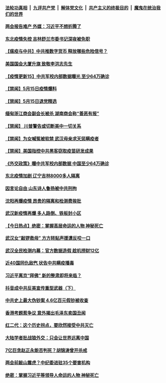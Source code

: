 

####  [法轮功真相](../../../../basic/blob/master/README.md?t=05161231) &nbsp;|&nbsp; [九评共产党](../../../../9ping.md/blob/master/README.md?t=05161231) &nbsp;|&nbsp; [解体党文化](../../../../jtdwh.md/blob/master/README.md?t=05161231)  &nbsp;|&nbsp; [共产主义的终极目的](../../../../gczydzjmd.md/blob/master/README.md?t=05161231) &nbsp;|&nbsp; [魔鬼在统治我们的世界](../../../../mgztzwmdsj.md/blob/master/README.md?t=05161231) 

#### [两会报告难产 外媒：习近平不想折腾了](../pages/prog204/a102848251.md?t=05161231) 

#### [东北疫情失控 吉林舒兰市委书记深夜被免职](../pages/prog204/a102848245.md?t=05161231) 

#### [【瘟疫与中共】中共推数字货币 释放哪些危险信号？](../pages/prog204/a102847821.md?t=05161231) 

#### [美国国会大厦升旗 致敬李洪志先生](../pages/prog204/a102848193.md?t=05161231) 


#### [【疫情更新15】中共军校内部数据曝光 至少64万确诊](../pages/prog204/a102843601.md?t=05161231) 

#### [【禁闻】5月15日疫情爆料](../pages/prog204/a102848149.md?t=05161231) 

#### [【禁闻】5月15日退党精选](../pages/prog204/a102848131.md?t=05161231) 

#### [缅甸浙江商会副会长被杀 湖南商会称“善恶有报”](../pages/prog204/a102847954.md?t=05161231) 

#### [【禁闻】 川普警告或切断美中一切关系](../pages/prog204/a102848012.md?t=05161231) 

#### [【禁闻】为女喊冤被软禁 武汉母亲求天惩瞒疫者](../pages/prog204/a102847988.md?t=05161231) 

#### [【禁闻】美国指控中共黑客窃取疫苗研发成果](../pages/prog204/a102847974.md?t=05161231) 

#### [《外交政策》曝中共军校内部数据 中国至少64万确诊](../pages/prog204/a102847909.md?t=05161231) 

#### [东北疫情加剧 辽宁吉林8000多人隔离](../pages/prog204/a102847846.md?t=05161231) 

#### [因言论自由 山东诗人鲁扬被中共刑拘](../pages/prog204/a102847672.md?t=05161231) 

#### [沈阳再爆疫情 昂贵的隔离和检测费挨批](../pages/prog204/a102847649.md?t=05161231) 

#### [武汉新疫情再爆 多人路倒、铁板封小区](../pages/prog204/a102847650.md?t=05161231) 

#### [【今日热点】绝密：掌握高层命运的人物 神秘死亡](../pages/prog204/a102847627.md?t=05161231) 

#### [武汉女“敲锣救母” 方方转贴声援遭反咬一口](../pages/prog204/a102847692.md?t=05161231) 

#### [武汉全民检测内幕：官方数据造假 趁机捞财12亿](../pages/prog204/a102847671.md?t=05161231) 

#### [近40国同仇敌忾 状告中共瞒疫播毒](../pages/prog204/a102847639.md?t=05161231) 

#### [习近平离京“拜佛” 新的整肃即将来临？](../pages/prog204/a102847621.md?t=05161231) 

#### [抖音成中共反美宣传重型武器（下）](../pages/prog204/a102847626.md?t=05161231) 

#### [中共史上最大伪钞案 4.6亿百元假钞被收查](../pages/prog204/a102847603.md?t=05161231) 

#### [香港考题惹争议 意外揭出毛泽东卖国丑闻](../pages/prog204/a102847581.md?t=05161231) 

#### [红二代：这个历史拐点，要欣然接受中共灭亡](../pages/prog204/a102847516.md?t=05161231) 

#### [大陆学者批战狼外交：只会让世界远离中国](../pages/prog204/a102847499.md?t=05161231) 

#### [7亿巨贪赵正永能否判死？胡锦涛曾开杀戒](../pages/prog204/a102847452.md?t=05161231) 

#### [两会前敲山震虎？中纪委进驻35个要害机构](../pages/prog204/a102847414.md?t=05161231) 

#### [绝密：掌握习近平等领导人命运的人物 神秘死亡](../pages/prog204/a102843175.md?t=05161231) 

